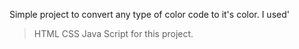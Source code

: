 Simple project to convert any type of color code to it's color.
I used'
>HTML
>CSS
>Java Script
for this project.